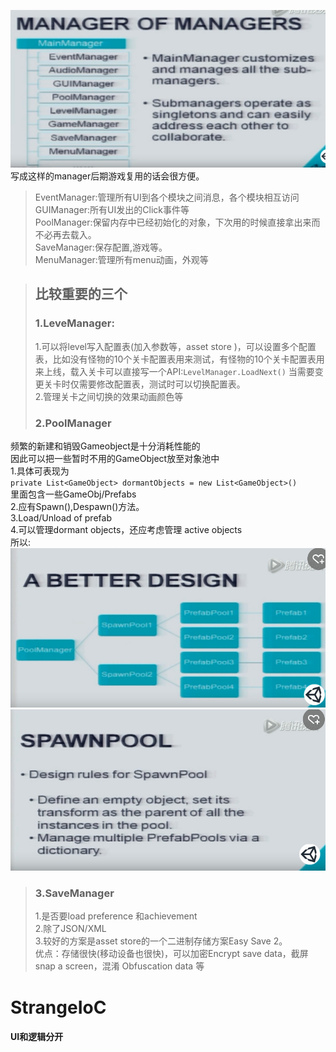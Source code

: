 ![UnityFrame](./UnityFrame/UnityFrame.png)  
写成这样的manager后期游戏复用的话会很方便。  
>EventManager:管理所有UI到各个模块之间消息，各个模块相互访问  
>GUIManager:所有UI发出的Click事件等  
>PoolManager:保留内存中已经初始化的对象，下次用的时候直接拿出来而不必再去载入。  
>SaveManager:保存配置,游戏等。  
>MenuManager:管理所有menu动画，外观等  

>## 比较重要的三个
>### 1.LeveManager:
>1.可以将level写入配置表(加入参数等，asset store <mad levelmanager>)，可以设置多个配置表，比如没有怪物的10个关卡配置表用来测试，有怪物的10个关卡配置表用来上线，载入关卡可以直接写一个API:`LevelManager.LoadNext()` 当需要变更关卡时仅需要修改配置表，测试时可以切换配置表。    
2.管理关卡之间切换的效果动画颜色等
>### 2.PoolManager  
频繁的新建和销毁Gameobject是十分消耗性能的  
因此可以把一些暂时不用的GameObject放至对象池中  
1.具体可表现为  
`private List<GameObject> dormantObjects = new List<GameObject>()`  
里面包含一些GameObj/Prefabs  
2.应有Spawn(),Despawn()方法。  
3.Load/Unload of prefab  
4.可以管理dormant objects，还应考虑管理 active objects  
所以:  
![UnityFrame](./UnityFrame/UnityFrame2.png)   
![UnityFrame](./UnityFrame/UnityFrame3.png) 

>### 3.SaveManager  
>1.是否要load preference 和achievement  
>2.除了JSON/XML   
>3.较好的方案是asset store的一个二进制存储方案Easy Save 2。  
>优点：存储很快(移动设备也很快)，可以加密Encrypt save data，截屏snap a screen，混淆 Obfuscation data 等  

# StrangeIoC #  
#### UI和逻辑分开